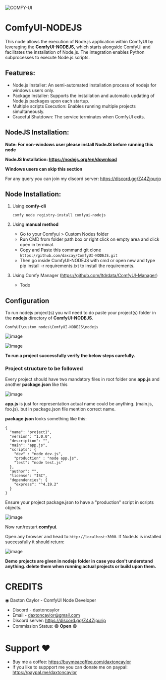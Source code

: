 ![COMFY-UI](https://github.com/daxcay/ComfyUI-NODEJS/assets/164315771/1b5fcdbf-ec3e-4a43-8311-43e20d73b705)

# ComfyUI-NODEJS

This node allows the execution of Node.js application within ComfyUI by leveraging the **ComfyUI-NODEJS**, which starts alongside ComfyUI and facilitates the installation of Node.js. The integration enables Python subprocesses to execute Node.js scripts.

## Features:

- Node.js Installer: An semi-automated installation process of nodejs for windows users only.
- Package Installer: Supports the installation and automatic updating of Node.js packages upon each startup.
- Multiple scripts Execution: Enables running multiple projects simultaneously.
- Graceful Shutdown: The service terminates when ComfyUI exits.

## NodeJS Installation:

**Note: For non-windows user please install NodeJS before running this node**

**NodeJS Installation: https://nodejs.org/en/download**

**Windows users can skip this section**

For any query you can join my discord server: https://discord.gg/Z44Zjpurjp

## Node Installation:

1. Using **comfy-cli**

   ```comfy node registry-install comfyui-nodejs```
   
3. Using **manual method**
   - Go to your Comfyui > Custom Nodes folder
   - Run CMD from folder path box or right click on empty area and click open in terminal.
   - Copy and Paste this command git clone ```https://github.com/daxcay/ComfyUI-NODEJS.git```
   - Then go inside ComfyUI-NODEJS with cmd or open new and type pip install -r requirements.txt to install the requirements.

4. Using Comfy Manager (https://github.com/ltdrdata/ComfyUI-Manager)
   - Todo

## Configuration

To run nodejs project(s) you will need to do paste your project(s) folder in the **nodejs** directory of **ComfyUI-NODEJS**. 

```ComfyUI\custom_nodes\ComfyUI-NODEJS\nodejs```

![image](https://github.com/daxcay/ComfyUI-NODEJS/assets/164315771/9adabe4a-c25a-4604-85f3-7f2020167f30)

![image](https://github.com/daxcay/ComfyUI-NODEJS/assets/164315771/c6d990c0-7f3e-40ef-8a20-874d798f2c7b)

**To run a project successfully verify the below steps carefully.**

### Project structure to be followed

Every project should have two mandatory files in root folder one **app.js** and another **package.json** like this 

![image](https://github.com/daxcay/ComfyUI-NODEJS/assets/164315771/c6731bf1-6db8-479f-ba53-f593a1bcf31f)

**app.js** is just for representation actual name could be anything. (main.js, foo.js). 
but in package.json file mention correct name.

**package.json** looks something like this:

```
{
  "name": "project1",
  "version": "1.0.0",
  "description": "",
  "main": "app.js",
  "scripts": {
    "dev" : "node dev.js",
    "production" : "node app.js",
    "test": "node test.js"
  },
  "author": "",
  "license": "ISC",
  "dependencies": {
    "express": "^4.19.2"
  }
}
```

Ensure your project package.json to have a "production" script in scripts objects.

![image](https://github.com/daxcay/ComfyUI-NODEJS/assets/164315771/af32aef5-87e6-41f2-b095-6ee8798b0977)

Now run/restart **comfyui**. 

Open any browser and head to ```http://localhost:3000```. If NodeJs is installed successfully it should return:

![image](https://github.com/daxcay/ComfyUI-NODEJS/assets/164315771/480baf8e-6a37-44fe-8e7d-c012dc637fcd)

**Demo projects are given in nodejs folder in case you don't understand anything. delete them when running actual projects or build upon them.**


# CREDITS

◉ Daxton Caylor - ComfyUI Node Developer 
- Discord - daxtoncaylor
- Email - daxtoncaylor@gmail.com
- Discord server: https://discord.gg/Z44Zjpurjp
- Commission Status:  🟢 **Open** 🟢

# Support ❤️
- Buy me a coffee: https://buymeacoffee.com/daxtoncaylor
- If you like to suppport me you can donate me on paypal: https://paypal.me/daxtoncaylor
 









